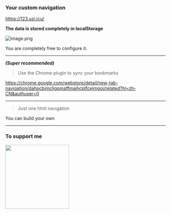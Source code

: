### Your custom navigation



https://123.uzi.icu/

**The data is stored completely in localStorage**

![image.png](https://i.loli.net/2020/06/12/V2giCuIkKPr1LdZ.png)

You are completely free to configure it.

---

***(Super recommended)***

> Use the Chrome plugin to sync your bookmarks

https://chrome.google.com/webstore/detail/new-tab-navigation/dahpcbimcligpmaffmaihcplfcejmgoi/related?hl=zh-CN&authuser=0

---

> Just one html navigation

You can build your own

---

### To support me

<img src="https://i.loli.net/2020/06/12/cUMEz6JyisDWbAq.png" width="200" />
